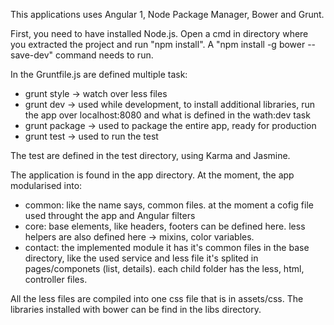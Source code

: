 This applications uses Angular 1, Node Package Manager, Bower and Grunt.

First, you need to have installed Node.js.
Open a cmd in directory where you extracted the project and run "npm install".
A "npm install -g bower --save-dev" command needs to run.


In the Gruntfile.js are defined multiple task:
- grunt style -> watch over less files
- grunt dev -> used while development, to install additional libraries, run the app over localhost:8080 
			   and what is defined in the wath:dev task
- grunt package -> used to package the entire app, ready for production
- grunt test -> used to run the test

The test are defined in the test directory, using Karma and Jasmine.

The application is found in the app directory. At the moment, the app modularised into:
- common: like the name says, common files. at the moment a cofig file used throught the app and Angular filters
- core: base elements, like headers, footers can be defined here. 
		less helpers are also defined here -> mixins, color variables.
- contact: the implemented module it has it's common files in the base directory, like the used service and less file
		   it's splited in pages/componets (list, details). each child folder has the less, html, controller files.

All the less files are compiled into one css file that is in assets/css.
The libraries installed with bower can be find in the libs directory.

